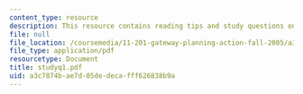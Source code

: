 ```yaml
---
content_type: resource
description: This resource contains reading tips and study questions on session 1.
file: null
file_location: /coursemedia/11-201-gateway-planning-action-fall-2005/a3c7874bae7d05dedecafff626838b9a_studyq1.pdf
file_type: application/pdf
resourcetype: Document
title: studyq1.pdf
uid: a3c7874b-ae7d-05de-deca-fff626838b9a
---
```

